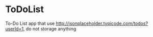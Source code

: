 # ToDoList
To-Do List app that use http://jsonplaceholder.typicode.com/todos?userId=1, do not storage anything
